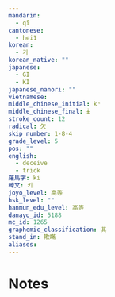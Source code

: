 ```yaml
---
mandarin:
  - qī
cantonese:
  - hei1
korean:
  - 기
korean_native: ""
japanese:
  - GI
  - KI
japanese_nanori: ""
vietnamese:
middle_chinese_initial: kʰ
middle_chinese_final: ɨ
stroke_count: 12
radical: 欠
skip_number: 1-8-4
grade_level: 5
pos: ""
english:
  - deceive
  - trick
羅馬字: ki
韓文: 키
joyo_level: 高等
hsk_level: ""
hanmun_edu_level: 高等
danayo_id: 5188
mc_id: 1265
graphemic_classification: 其
stand_in: 欺瞞
aliases:
---
```


# Notes
